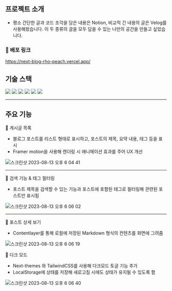 <aside>

 ## 프로젝트 소개
- 평소 간단한 글과 코드 조각을 담은 내용은 Notion, 비교적 긴 내용의 글은 Velog를 사용해왔습니다. 이 두 종류의 글을 모두 담을 수 있는 나만의 공간을 만들고 싶었습니다.

### 🔗 배포 링크 
https://next-blog-rho-peach.vercel.app/

</aside>

## 기술 스택

<img src="https://img.shields.io/badge/TypeScript-3178C6?style=for-the-badge&logo=typescript&logoColor=white"> <img src="https://img.shields.io/badge/Next.js-000000?style=for-the-badge&logo=nextdotjs&logoColor=white"> <img src="https://img.shields.io/badge/Tailwind CSS-06B6D4?style=for-the-badge&logo=tailwindcss&logoColor=white"> <img src="https://img.shields.io/badge/StyledComponents-DB7093?style=for-the-badge&logo=styledcomponents&logoColor=white"> <img src="https://img.shields.io/badge/Framer-0055FF?style=for-the-badge&logo=framer&logoColor=white"> <img src="https://img.shields.io/badge/ContentLayer-D4911E?style=for-the-badge&logo=contentLayer&logoColor=white">
<br/>

---

## 주요 기능

<aside>
📎 게시글 목록

</aside>

- 블로그 포스트를 리스트 형태로 표시하고, 포스트의 제목, 요약 내용, 태그 등을 표시
- Framer motion을 사용해 렌더링 시 애니메이션 효과를 주어 UX 개선


![스크린샷 2023-08-13 오후 6 04 41](https://github.com/junmieee/next-blog/assets/76501504/fce81f52-9f1c-494a-8e9d-575a40986fb0)



---

<aside>
📎 검색 기능 & 태그 필터링

</aside>

- 포스트 제목을 검색할 수 있는 기능과 포스트에 포함된 태그로 필터링해 관련된 포스트만 표시됨

![스크린샷 2023-08-13 오후 6 06 02](https://github.com/junmieee/next-blog/assets/76501504/a463ef94-c43f-4a4f-984e-1314f416c6dc)


---

<aside>
📎 포스트 상세 보기

</aside>

- Contentlayer를 통해 로컬에 저장된 Markdown 형식의 컨텐츠를 화면에 그려줌

![스크린샷 2023-08-13 오후 6 06 19](https://github.com/junmieee/next-blog/assets/76501504/edf1fa8f-6381-4b88-87e6-85b6cbc55948)


<aside>
📎 다크 모드

</aside>

- Next-themes 와 TailwindCSS를 사용해 다크모드 토글 기능 추가
- LocalStorage에 상태를 저장해 새로고침 시에도 상태가 유지될 수 있도록 함

![스크린샷 2023-08-13 오후 6 06 40](https://github.com/junmieee/next-blog/assets/76501504/d9dc2db3-9a02-4493-a5cd-99b66cee4793)
